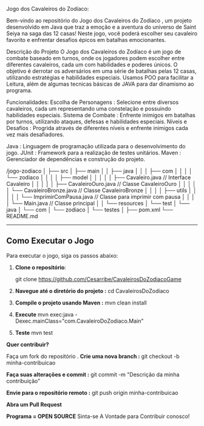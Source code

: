 Jogo dos Cavaleiros do Zodíaco:


Bem-vindo ao repositório do Jogo dos Cavaleiros do Zodíaco , um projeto desenvolvido em Java que traz a emoção e a aventura do universo de Saint Seiya na saga das 12 casas! Neste jogo, você poderá escolher seu cavaleiro favorito e enfrentar desafios épicos em batalhas emocionantes.

Descrição do Projeto
O Jogo dos Cavaleiros do Zodíaco é um jogo de combate baseado em turnos, onde os jogadores podem escolher entre diferentes cavaleiros, cada um com habilidades e poderes únicos. O objetivo é derrotar os adversários em uma série de batalhas pelas 12 casas, utilizando estratégias e habilidades especiais.
Usamos POO para facilitar a Leitura, além de algumas tecnicas básicas de JAVA para dar dinamismo ao programa.

Funcionalidades:
Escolha de Personagens : Selecione entre diversos cavaleiros, cada um representando uma constelação e possuindo habilidades especiais.
Sistema de Combate : Enfrente inimigos em batalhas por turnos, utilizando ataques, defesas e habilidades especiais.
Níveis e Desafios : Progrida através de diferentes níveis e enfrente inimigos cada vez mais desafiadores.

Java : Linguagem de programação utilizada para o desenvolvimento do jogo.
JUnit : Framework para a realização de testes unitários.
Maven : Gerenciador de dependências e construção do projeto.

/jogo-zodiaco
│
├── src
│   ├── main
│   │   ├── java
│   │   │   ├── com
│   │   │   │   └── zodiaco
│   │   │   │       ├── model
│   │   │   │       │   ├── Cavaleiro.java          // Interface Cavaleiro
│   │   │   │       │   ├── CavaleiroOuro.java     // Classe CavaleiroOuro
│   │   │   │       │   └── CavaleiroBronze.java    // Classe CavaleiroBronze
│   │   │   │       ├── utils
│   │   │   │       │   └── ImprimirComPausa.java   // Classe para imprimir com pausa
│   │   │   │       └── Main.java                    // Classe principal
│   │   └── resources
│   └── test
│       └── java
│           └── com
│               └── zodiaco
│                   └── testes
│
├── pom.xml
└── README.md
____________________________________________________________________________________________________________________




## Como Executar o Jogo

Para executar o jogo, siga os passos abaixo:

1. **Clone o repositório**:
   
   git clone https://github.com/Cesarribe/CavaleirosDoZodiacoGame

2. **Navegue até o diretório do projeto :**
   cd CavaleirosDoZodiaco
   
3. **Compile o projeto usando Maven :**
   mvn clean install
   
4. **Execute**
   mvn exec:java -Dexec.mainClass="com.CavaleiroDoZodiaco.Main"

5. **Teste**
   mvn test


**Quer contribuir?**

Faça um fork do repositório .
**Crie uma nova branch :**
    git checkout -b minha-contribuicao

**Faça suas alterações e commit :** 
    git commit -m "Descrição da minha contribuição"

**Envie para o repositório remoto :**
    git push origin minha-contribuicao

    
**Abra um Pull Request**




**Programa = OPEN SOURCE**
Sinta-se A Vontade para Contribuir conosco!
